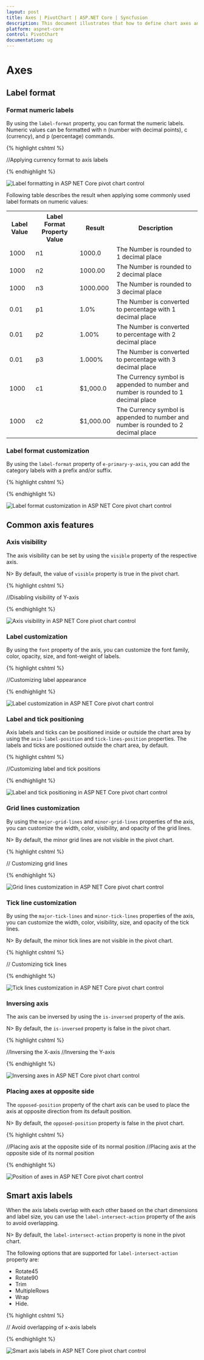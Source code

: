 ```yaml
---
layout: post
title: Axes | PivotChart | ASP.NET Core | Syncfusion
description: This document illustrates that how to define chart axes and its customization in ASP.NET Core PivotChart control
platform: aspnet-core
control: PivotChart
documentation: ug
---
```


# Axes

## Label format

### Format numeric labels

By using the `label-format` property, you can format the numeric labels. Numeric values can be formatted with n (number with decimal points), c (currency), and p (percentage) commands.

{% highlight cshtml %}

<ej-pivot-chart id="PivotChart1">
    //Applying currency format to axis labels
    <e-primary-y-axis label-format="c" ></e-primary-y-axis>
    <e-size width="950px" height="460px"></e-size>
</ej-pivot-chart>

{% endhighlight %}

![Label formatting in ASP NET Core pivot chart control](Chart-Axes_images/Chart-Axes_img1.png)

Following table describes the result when applying some commonly used label formats on numeric values:

<table>
<tr>
<th>
Label Value</th><th>
Label Format Property Value</th><th>
Result</th><th>
Description</th>
</tr>
<tr><td>
1000</td><td>
n1</td><td>
1000.0</td><td>
The Number is rounded to 1 decimal place</td>
</tr>
<tr><td>
1000</td><td>
n2</td><td>
1000.00</td><td>
The Number is rounded to 2 decimal place</td>
</tr>
<tr><td>
1000</td><td>
n3</td><td>
1000.000</td><td>
The Number is rounded to 3 decimal place</td>
</tr>
<tr><td>
0.01</td><td>
p1</td><td>
1.0%</td><td>
The Number is converted to percentage with 1 decimal place</td>
</tr>
<tr><td>
0.01</td><td>
p2</td><td>
1.00%</td><td>
The Number is converted to percentage with 2 decimal place</td>
</tr>
<tr><td>
0.01</td><td>
p3</td><td>
1.000%</td><td>
The Number is converted to percentage with 3 decimal place</td>
</tr>
<tr><td>
1000</td><td>
c1</td><td>
$1,000.0</td><td>
The Currency symbol is appended to number and number is rounded to 1 decimal place</td>
</tr>
<tr><td>
1000</td><td>
c2</td><td>
$1,000.00</td><td>
The Currency symbol is appended to number and number is rounded to 2 decimal place</td>
</tr>
</table>

### Label format customization

By using the `label-format` property of `e-primary-y-axis`, you can add the category labels with a prefix and/or suffix.

{% highlight cshtml %}

<ej-pivot-chart id="PivotChart1">
    <e-primary-y-axis label-format="${value} K" ></e-primary-y-axis>
    <e-size width="950px" height="460px"></e-size>
</ej-pivot-chart>

{% endhighlight %}

![Label format customization in ASP NET Core pivot chart control](Chart-Axes_images/Chart-Axes_img2.png)

## Common axis features

### Axis visibility

The axis visibility can be set by using the `visible` property of the respective axis.

N> By default, the value of `visible` property is true in the pivot chart.

{% highlight cshtml %}

<ej-pivot-chart id="PivotChart1">
    //Disabling visibility of Y-axis
    <e-primary-y-axis visible="false"></e-primary-y-axis>
    <e-size width="950px" height="460px"></e-size>
</ej-pivot-chart>

{% endhighlight %}

![Axis visibility in ASP NET Core pivot chart control](Chart-Axes_images/Chart-Axes_img3.png)

### Label customization

By using the `font` property of the axis, you can customize the font family, color, opacity, size, and font-weight of labels.

{% highlight cshtml %}

<ej-pivot-chart id="PivotChart1">
    //Customizing label appearance
    <e-primary-x-axis font-color="Blue" font-font-size="14px" font-font-family="Segoe UI" font-font-weight="Bold"></e-primary-x-axis>
    <e-size width="950px" height="460px"></e-size>
</ej-pivot-chart>

{% endhighlight %}

![Label customization in ASP NET Core pivot chart control](Chart-Axes_images/Chart-Axes_img4.png)

### Label and tick positioning

Axis labels and ticks can be positioned inside or outside the chart area by using the `axis-label-position` and `tick-lines-position` properties. The labels and ticks are positioned outside the chart area, by default.

{% highlight cshtml %}

<ej-pivot-chart id="PivotChart1">
    //Customizing label and tick positions
    <e-primary-x-axis axis-label-position="Inside" tick-lines-position="Inside"></e-primary-x-axis>
    <e-size width="950px" height="460px"></e-size>
</ej-pivot-chart>

{% endhighlight %}

![Label and tick positioning in ASP NET Core pivot chart control](Chart-Axes_images/Chart-Axes_img5.png)

### Grid lines customization

By using the `major-grid-lines` and `minor-grid-lines` properties of the axis, you can customize the width, color, visibility, and opacity of the grid lines.

N> By default, the minor grid lines are not visible in the pivot chart.

{% highlight cshtml %}

<ej-pivot-chart id="PivotChart1">
    // Customizing grid lines
    <e-primary-x-axis major-grid-lines-width="5" major-grid-lines-visible="true" major-grid-lines-color="Blue" minor-ticks-per-interval="1" minor-grid-lines-width="25" minor-grid-lines-visible="true" minor-grid-lines-color="Red"></e-primary-x-axis>
    <e-size width="950px" height="460px"></e-size>
</ej-pivot-chart>

{% endhighlight %}

![Grid lines customization in ASP NET Core pivot chart control](Chart-Axes_images/Chart-Axes_img6.png)

### Tick line customization

By using the `major-tick-lines` and `minor-tick-lines` properties of the axis, you can customize the width, color, visibility, size, and opacity of the tick lines.

N> By default, the minor tick lines are not visible in the pivot chart.

{% highlight cshtml %}

<ej-pivot-chart id="PivotChart1">
    // Customizing tick lines
    <e-primary-x-axis major-tick-lines-width="10" major-tick-lines-visible="true" major-tick-lines-size="15" major-tick-lines-color="Blue" minor-ticks-per-interval="1" minor-tick-lines-width="15" minor-tick-lines-size="25" minor-tick-lines-visible="true" minor-tick-lines-color="Red"></e-primary-x-axis>
    <e-size width="950px" height="460px"></e-size>
</ej-pivot-chart>

{% endhighlight %}

![Tick lines customization in ASP NET Core pivot chart control](Chart-Axes_images/Chart-Axes_img7.png)

### Inversing axis

The axis can be inversed by using the `is-inversed` property of the axis.

N> By default, the `is-inversed` property is false in the pivot chart.

{% highlight cshtml %}

<ej-pivot-chart id="PivotChart1">
    //Inversing the X-axis
    <e-primary-x-axis is-inversed="true"></e-primary-x-axis>
    //Inversing the Y-axis
    <e-primary-y-axis is-inversed="true"></e-primary-y-axis>
    <e-size width="950px" height="460px"></e-size>
</ej-pivot-chart>

{% endhighlight %}

![Inversing axes in ASP NET Core pivot chart control](Chart-Axes_images/Chart-Axes_img8.png)

### Placing axes at opposite side

The `opposed-position` property of the chart axis can be used to place the axis at opposite direction from its default position.

N> By default, the `opposed-position` property is false in the pivot chart.

{% highlight cshtml %}

<ej-pivot-chart id="PivotChart1">
    //Placing axis at the opposite side of its normal position
    <e-primary-x-axis opposed-position="true"></e-primary-x-axis>
    //Placing axis at the opposite side of its normal position
    <e-primary-y-axis opposed-position="true"></e-primary-y-axis>
    <e-size width="950px" height="460px"></e-size>
</ej-pivot-chart>

{% endhighlight %}

![Position of axes in ASP NET Core pivot chart control](Chart-Axes_images/Chart-Axes_img9.png)

## Smart axis labels

When the axis labels overlap with each other based on the chart dimensions and label size, you can use the `label-intersect-action` property of the axis to avoid overlapping.

N> By default, the `label-intersect-action` property is none in the pivot chart.

The following options that are supported for `label-intersect-action` property are:

* Rotate45
* Rotate90
* Trim
* MultipleRows
* Wrap
* Hide.

{% highlight cshtml %}

<ej-pivot-chart id="PivotChart1">
    // Avoid overlapping of x-axis labels
    <e-primary-x-axis label-intersect-action="MultipleRows"></e-primary-x-axis>
    <e-size width="950px" height="460px"></e-size>
</ej-pivot-chart>

{% endhighlight %}

![Smart axis labels in ASP NET Core pivot chart control](Chart-Axes_images/Chart-Axes_img10.png)

